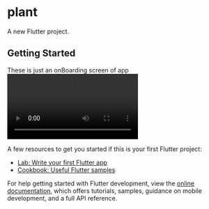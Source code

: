 # plant

A new Flutter project.

## Getting Started

These is just an onBoarding screen of app
![App Demo Video](./plant.mp4.mp4)


<!-- ![Alt text](./assets/images/plant-one.png.png)
![Alt text](./assets/images/plant-two.png.png)
![Alt text](./assets/images/plant-three.png.png) -->
<!-- 
<p >
  <img src="./assets/images/plant-one.png" width="20%" />
  <img src="./assets/images/plant-two.png" width="20%" />
  <img src="./assets/images/plant-three.png" width="20%" />
</p> -->

<!-- This project is a starting point for a Flutter application. -->

A few resources to get you started if this is your first Flutter project:





- [Lab: Write your first Flutter app](https://docs.flutter.dev/get-started/codelab)
- [Cookbook: Useful Flutter samples](https://docs.flutter.dev/cookbook)

For help getting started with Flutter development, view the
[online documentation](https://docs.flutter.dev/), which offers tutorials,
samples, guidance on mobile development, and a full API reference.
